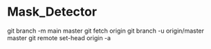 # Mask_Detector

git branch -m main master
git fetch origin
git branch -u origin/master master
git remote set-head origin -a
